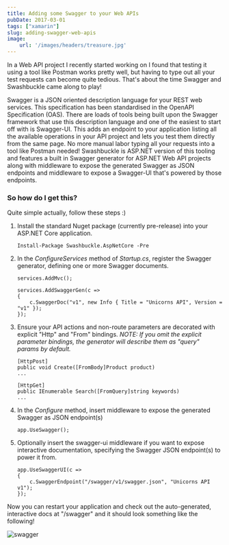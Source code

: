 ```yaml
---
title: Adding some Swagger to your Web APIs
pubDate: 2017-03-01
tags: ["xamarin"]
slug: adding-swagger-web-apis
image: 
    url: '/images/headers/treasure.jpg'
---
```


In a Web API project I recently started working on I found that testing it using a tool like Postman works pretty well, but having to type out all your test requests can become quite tedious. That's about the time Swagger and Swashbuckle came along to play!

Swagger is a JSON oriented description language for your REST web services. This specification has been standardised in the OpenAPI Specification (OAS). There are loads of tools being built upon the Swagger framework that use this description language and one of the easiest to start off with is Swagger-UI. This adds an endpoint to your application listing all the available operations in your API project and lets you test them directly from the same page. No more manual labor typing all your requests into a tool like Postman needed! Swashbuckle is ASP.NET version of this tooling and features a built in Swagger generator for ASP.NET Web API projects along with middleware to expose the generated Swagger as JSON endpoints and middleware to expose a Swagger-UI that's powered by those endpoints.

### So how do I get this?

Quite simple actually, follow these steps :)

1.  Install the standard Nuget package (currently pre-release) into your ASP.NET Core application.

      `Install-Package Swashbuckle.AspNetCore -Pre`
    
2.  In the *ConfigureServices* method of *Startup.cs*, register the Swagger generator, defining one or more Swagger documents.

    ```
    services.AddMvc();
    
    services.AddSwaggerGen(c =>
    {
        c.SwaggerDoc("v1", new Info { Title = "Unicorns API", Version = "v1" });
    });
    ```
    
3.  Ensure your API actions and non-route parameters are decorated with explicit "Http" and "From" bindings. *NOTE: If you omit the explicit parameter bindings, the generator will describe them as "query" params by default.*

    ```
    [HttpPost]
    public void Create([FromBody]Product product)
    ...
    
    [HttpGet]
    public IEnumerable Search([FromQuery]string keywords)
    ...
    ```
    
4.  In the *Configure* method, insert middleware to expose the generated Swagger as JSON endpoint(s)

    `app.UseSwagger();`
    
5.  Optionally insert the swagger-ui middleware if you want to expose interactive documentation, specifying the Swagger JSON endpoint(s) to power it from.

    ```
    app.UseSwaggerUI(c =>
    {
        c.SwaggerEndpoint("/swagger/v1/swagger.json", "Unicorns API v1");
    });
    ```    

Now you can restart your application and check out the auto-generated, interactive docs at "/swagger" and it should look something like the following!

![swagger](/images/posts/swagger.png)